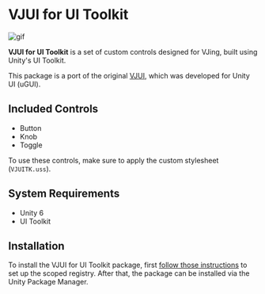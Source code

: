 # VJUI for UI Toolkit

![gif](https://github.com/user-attachments/assets/951adfee-f417-4389-968a-44ffcee1f131)

**VJUI for UI Toolkit** is a set of custom controls designed for VJing, built
using Unity's UI Toolkit.

This package is a port of the original [VJUI], which was developed for Unity UI
(uGUI).

[VJUI]: https://github.com/keijiro/VJUI

## Included Controls

- Button
- Knob
- Toggle

To use these controls, make sure to apply the custom stylesheet (`VJUITK.uss`).

## System Requirements

- Unity 6
- UI Toolkit

## Installation

To install the VJUI for UI Toolkit package, first [follow those instructions]
to set up the scoped registry. After that, the package can be installed via the
Unity Package Manager.

[follow those instructions]:
  https://gist.github.com/keijiro/f8c7e8ff29bfe63d86b888901b82644c
